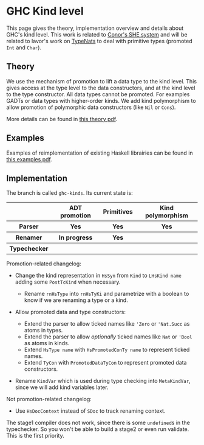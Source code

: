 # GHC Kind level



This page gives the theory, implementation overview and details about GHC's kind level.  This work is related to [
Conor's SHE system](http://personal.cis.strath.ac.uk/~conor/pub/she/) and will be related to Iavor's work on [TypeNats](type-nats) to deal with primitive types (promoted `Int` and `Char`).


## Theory



We use the mechanism of promotion to lift a data type to the kind level.  This gives access at the type level to the data constructors, and at the kind level to the type constructor.  All data types cannot be promoted.  For examples GADTs or data types with higher-order kinds.  We add kind polymorphism to allow promotion of polymorphic data constructors (like `Nil` or `Cons`).



More details can be found in [
this theory pdf](http://gallium.inria.fr/~jcretin/ghc/theory.pdf).


## Examples



Examples of reimplementation of existing Haskell librairies can be found in [
this examples pdf](http://gallium.inria.fr/~jcretin/ghc/examples.pdf).


## Implementation



The branch is called `ghc-kinds`.  Its current state is:


<table><tr><th>             </th>
<th> ADT promotion </th>
<th> Primitives </th>
<th> Kind polymorphism 
</th></tr>
<tr><th> Parser      </th>
<th>      Yes      </th>
<th>    Yes     </th>
<th>       Yes         
</th></tr>
<tr><th> Renamer     </th>
<th>  In progress  </th>
<th>    Yes     </th>
<th>                   
</th></tr>
<tr><th> Typechecker </th>
<th>               </th>
<th>            </th>
<th>                   
</th></tr></table>



Promotion-related changelog:


- Change the kind representation in `HsSyn` from `Kind` to `LHsKind name` adding some `PostTcKind` when necessary.

  - Rename `rnHsType` into `rnHsTyKi` and parametrize with a boolean to know if we are renaming a type or a kind.
- Allow promoted data and type constructors:

  - Extend the parser to allow ticked names like `'Zero` or `'Nat.Succ` as atoms in types.
  - Extend the parser to allow *optionally* ticked names like `Nat` or `'Bool` as atoms in kinds.
  - Extend `HsType name` with `HsPromotedConTy name` to represent ticked names.
  - Extend `TyCon` with `PromotedDataTyCon` to represent promoted data constructors.
- Rename `KindVar` which is used during type checking into `MetaKindVar`, since we will add kind variables later.


Not promotion-related changelog:


- Use `HsDocContext` instead of `SDoc` to track renaming context.


The stage1 compiler does not work, since there is some `undefined`s in the typechecker.  So you won't be able to build a stage2 or even run validate.  This is the first priority.


